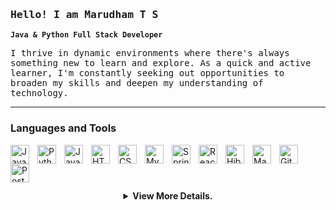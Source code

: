   <h3>
    <samp>
      Hello! I am 
      <b>Marudham T S</b>
      <br>
    </samp>  
  </h3>

**`Java & Python Full Stack Developer`**
  <p>
    <samp>
      I thrive in dynamic environments where there's always something new to learn and explore. As a quick and active learner, I'm constantly seeking out opportunities to broaden my skills and deepen my understanding of technology.
    </samp>
  </p>
  <hr>
  <h3>  Languages and Tools</h3>
    <img align="left" alt="Java" width="30px" style="padding-right:10px;" src="https://cdn.jsdelivr.net/gh/devicons/devicon@latest/icons/java/java-original.svg" />
    <img align="left" alt="Python" width="30px" style="padding-right:10px;" src="https://cdn.jsdelivr.net/gh/devicons/devicon@latest/icons/python/python-original.svg" />
    <img align="left" alt="Javascript" width="30px" style="padding-right:10px;" src="https://cdn.jsdelivr.net/gh/devicons/devicon@latest/icons/javascript/javascript-original.svg" />
    <img align="left" alt="HTML" width="30px" style="padding-right:10px;" src="https://cdn.jsdelivr.net/gh/devicons/devicon@latest/icons/html5/html5-original.svg" />
    <img align="left" alt="CSS" width="30px" style="padding-right:10px;" src="https://cdn.jsdelivr.net/gh/devicons/devicon@latest/icons/css3/css3-original.svg" />
    <img align="left" alt="MySQL" width="30px" style="padding-right:10px;" src="https://cdn.jsdelivr.net/gh/devicons/devicon@latest/icons/mysql/mysql-original.svg" />
    <img align="left" alt="Spring Boot" width="30px" style="padding-right:10px;" src="https://cdn.jsdelivr.net/gh/devicons/devicon@latest/icons/spring/spring-original.svg" />
    <img align="left" alt="React" width="30px" style="padding-right:10px;" src="https://cdn.jsdelivr.net/gh/devicons/devicon@latest/icons/react/react-original.svg" />
    <img align="left" alt="Hibernate" width="30px" style="padding-right:10px;" src="https://cdn.jsdelivr.net/gh/devicons/devicon@latest/icons/hibernate/hibernate-original.svg" />
    <img align="left" alt="Maven" width="30px" style="padding-right:10px;" src="https://cdn.jsdelivr.net/gh/devicons/devicon@latest/icons/maven/maven-original.svg" />
    <img align="left" alt="Github" width="30px" style="padding-right:10px;" src="https://cdn.jsdelivr.net/gh/devicons/devicon@latest/icons/github/github-original.svg" />
    <img align="left" alt="Postman" width="30px" style="padding-right:10px;" src="https://cdn.jsdelivr.net/gh/devicons/devicon@latest/icons/postman/postman-original.svg" />
<br>
    
#
<br>
<details>
  <summary align="center"><b>View More Details.</b></summary>
  
### Resume

  <samp>
    
  For additional information, refer to my [resume](https://drive.google.com/file/d/13KYmKt1PcTed6czbEjrdhdZZDZnpgJ0E/view?usp=sharing).
  </samp>

#
<h3>Contact Me</h3>
    📧 Email: <a href="mailto:marudham369@gmail.com">marudham369@gmail.com</a>  

#

### Links

[LinkedIn](https://www.linkedin.com/in/marudham-t-s) | [GitHub](https://github.com/Marudham) | [HackerRank](https://www.hackerrank.com/profile/marudham369) 

#  
<details>
  <summary><b>My Github Stats</b></summary><br>
  
  ![Marudham's Stats](https://github-readme-stats.vercel.app/api?username=Marudham&theme=vue-dark&show_icons=true&hide_border=true&count_private=true)
  ![Marudham's Top Languages](https://github-readme-stats.vercel.app/api/top-langs/?username=Marudham&theme=vue-dark&show_icons=true&hide_border=true&layout=compact)
  </details>
